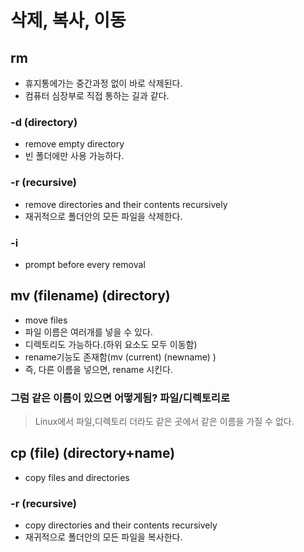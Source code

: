# 삭제, 복사, 이동

## rm <filename>

- 휴지통에가는 중간과정 없이 바로 삭제된다.
- 컴퓨터 심장부로 직접 통하는 길과 같다.

### -d (directory)

- remove empty directory
- 빈 폴더에만 사용 가능하다.

### -r (recursive)

- remove directories and their contents recursively
- 재귀적으로 폴더안의 모든 파일을 삭제한다.

### -i 

- prompt before every removal

## mv (filename) (directory)

- move files
- 파일 이름은 여러개를 넣을 수 있다.
- 디렉토리도 가능하다.(하위 요소도 모두 이동함)
- rename기능도 존재함(mv (current) (newname) )
- 즉, 다른 이름을 넣으면, rename 시킨다.

### 그럼 같은 이름이 있으면 어떻게됨? 파일/디렉토리로
> Linux에서 파일,디렉토리 더라도 같은 곳에서 같은 이름을 가질 수 없다.

## cp (file) (directory+name)

- copy files and directories

### -r (recursive)

- copy directories and their contents recursively
- 재귀적으로 폴더안의 모든 파일을 복사한다.